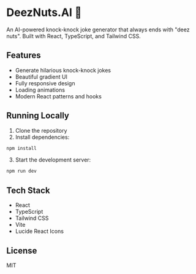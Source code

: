# DeezNuts.AI 🥜

An AI-powered knock-knock joke generator that always ends with "deez nuts". Built with React, TypeScript, and Tailwind CSS.

## Features

- Generate hilarious knock-knock jokes
- Beautiful gradient UI
- Fully responsive design
- Loading animations
- Modern React patterns and hooks

## Running Locally

1. Clone the repository
2. Install dependencies:
```bash
npm install
```
3. Start the development server:
```bash
npm run dev
```

## Tech Stack

- React
- TypeScript
- Tailwind CSS
- Vite
- Lucide React Icons

## License

MIT